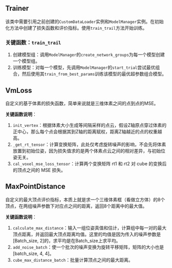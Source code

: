 ## Trainer
该类中需要引用之前创建的`CustomDataLoader`实例和`ModelManager`实例。在初始化方法中创建了损失函数和评价指标。使用`train_trail`方法开始训练。

### 关键函数：`train_trail`
1. 创建模型组：调用`ModelManager`的`create_network_groups`为每一个模型创建一个模型组。
2. 训练模型：对每一个模型，先调用`ModelManager`的`start_trial`尝试最优组合，然后使用其`train_from_best_params`训练该模型的最优超参数组合模型。

## VmLoss
自定义的基于体素的损失函数，简单来说就是三维体素之间的点到点的MSE。

**关键函数说明**：
1. `init_vertex`：根据体素大小生成等间隔采样的点云，假设Z轴原点穿过体素的正中心，那么每个点会根据其到Z轴的距离赋权，距离Z轴越近的点的权重越高。
2. `_get_rt_tensor`：计算变换矩阵，此处仅考虑旋转噪声的影响，不会先将体素放置到初始位姿，因为损失值求的是两个体素点云之间的相对差异，与初始位姿无关。
3. `cal_voxel_mse_loss_tensor`：计算两个变换矩阵 rt1 和 rt2 对 cube 的变换后的顶点之间的 MSE 损失。

## MaxPointDistance
自定义的最大顶点评价指标，本质上就是求一个三维体素框（看做立方体）的8个顶点，在两组噪声参数下对应点之间的距离，返回8个距离中的最大值。

**关键函数说明**：
1. `calculate_max_distance`：输入一组位姿真值和估计，计算组中每一对的最大顶点距离，并返回最大顶点距离均值。这里的均值是因为传入的噪声参数是[Batch_size, 2]的，求平均是在Batch_size上求平均。
2. `add_noise_batch`：使一个批次的噪声变换为旋转平移矩阵，矩阵的大小也是[batch_size, 4, 4]。
3. `cube_max_distance_batch`：批量计算顶点之间的最大距离。
